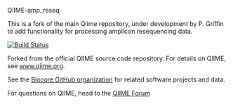 QIIME-amp_reseq

This is a fork of the main Qiime repository, under development by P. Griffin to add functionality 
for processing amplicon resequencing data.

[![Build Status](http://ci.qiime.org/job/QIIME/badge/icon)](http://ci.qiime.org/job/QIIME/)

Forked from the official QIIME source code repository. For details on QIIME, see www.qiime.org. 

See the [Biocore GitHub organization](https://github.com/biocore) for related software projects and data.

For questions on QIIME, head to the [QIIME Forum](https://groups.google.com/forum/#!forum/qiime-forum)
